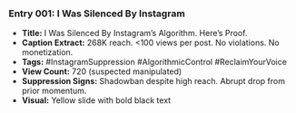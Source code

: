 ### Entry 001: I Was Silenced By Instagram

- **Title:** I Was Silenced By Instagram’s Algorithm. Here’s Proof.
- **Caption Extract:** 268K reach. <100 views per post. No violations. No monetization.
- **Tags:** #InstagramSuppression #AlgorithmicControl #ReclaimYourVoice
- **View Count:** 720 (suspected manipulated)
- **Suppression Signs:** Shadowban despite high reach. Abrupt drop from prior momentum.
- **Visual:** Yellow slide with bold black text